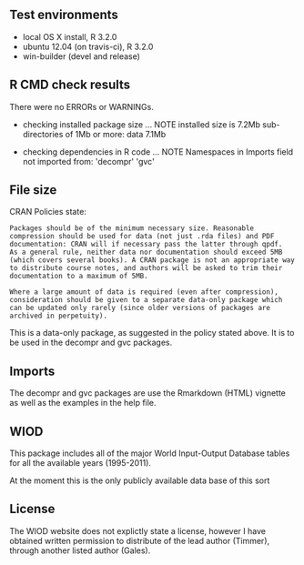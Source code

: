 ## Test environments
* local OS X install, R 3.2.0
* ubuntu 12.04 (on travis-ci), R 3.2.0
* win-builder (devel and release)

## R CMD check results
There were no ERRORs or WARNINGs. 

* checking installed package size ... NOTE
  installed size is  7.2Mb
  sub-directories of 1Mb or more:
    data   7.1Mb
    
* checking dependencies in R code ... NOTE
Namespaces in Imports field not imported from:
  'decompr' 'gvc'

## File size

CRAN Policies state:

    Packages should be of the minimum necessary size. Reasonable compression should be used for data (not just .rda files) and PDF documentation: CRAN will if necessary pass the latter through qpdf.
    As a general rule, neither data nor documentation should exceed 5MB (which covers several books). A CRAN package is not an appropriate way to distribute course notes, and authors will be asked to trim their documentation to a maximum of 5MB.

    Where a large amount of data is required (even after compression), consideration should be given to a separate data-only package which can be updated only rarely (since older versions of packages are archived in perpetuity).

This is a data-only package, as suggested in the policy stated above. It is to be used in the decompr and gvc packages.


## Imports

The decompr and gvc packages are use the Rmarkdown (HTML) vignette as well as the examples in the help file.


## WIOD

This package includes all of the major World Input-Output Database tables for all the available years (1995-2011).

At the moment this is the only publicly available data base of this sort

## License

The WIOD website does not explictly state a license, however I have obtained written permission to distribute of the lead author (Timmer), through another listed author (Gales).
